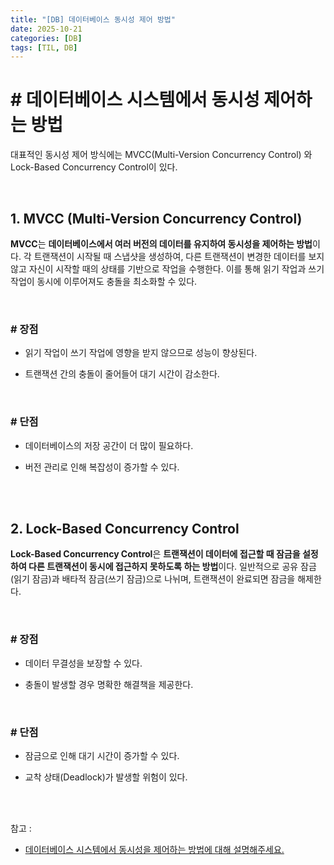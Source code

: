 ```yaml
---
title: "[DB] 데이터베이스 동시성 제어 방법"
date: 2025-10-21
categories: [DB]
tags: [TIL, DB]
---
```


# # 데이터베이스 시스템에서 동시성 제어하는 방법

대표적인 동시성 제어 방식에는 MVCC(Multi-Version Concurrency Control) 와 Lock-Based Concurrency Control이 있다.

<br />

## 1. MVCC (Multi-Version Concurrency Control)

**MVCC**는 **데이터베이스에서 여러 버전의 데이터를 유지하여 동시성을 제어하는 방법**이다. 각 트랜잭션이 시작될 때 스냅샷을 생성하여, 다른 트랜잭션이 변경한 데이터를 보지 않고 자신이 시작할 때의 상태를 기반으로 작업을 수행한다. 이를 통해 읽기 작업과 쓰기 작업이 동시에 이루어져도 충돌을 최소화할 수 있다.

<br />

### # 장점

- 읽기 작업이 쓰기 작업에 영향을 받지 않으므로 성능이 향상된다.

- 트랜잭션 간의 충돌이 줄어들어 대기 시간이 감소한다.

<br />

### # 단점

- 데이터베이스의 저장 공간이 더 많이 필요하다.

- 버전 관리로 인해 복잡성이 증가할 수 있다.

<br /><br />

## 2. Lock-Based Concurrency Control

**Lock-Based Concurrency Control**은 **트랜잭션이 데이터에 접근할 때 잠금을 설정하여 다른 트랜잭션이 동시에 접근하지 못하도록 하는 방법**이다. 일반적으로 공유 잠금(읽기 잠금)과 배타적 잠금(쓰기 잠금)으로 나뉘며, 트랜잭션이 완료되면 잠금을 해제한다.

<br />

### # 장점

- 데이터 무결성을 보장할 수 있다.

- 충돌이 발생할 경우 명확한 해결책을 제공한다.

<br />

### # 단점

- 잠금으로 인해 대기 시간이 증가할 수 있다.

- 교착 상태(Deadlock)가 발생할 위험이 있다.

<br /><br />

참고 : 
- [데이터베이스 시스템에서 동시성을 제어하는 방법에 대해 설명해주세요.](https://www.maeil-mail.kr/question/92)
